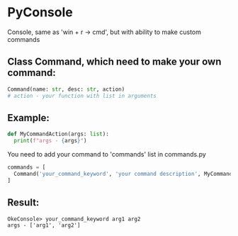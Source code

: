 # PyConsole
Console, same as 'win + r -> cmd', but with ability to make custom commands

## Class Command, which need to make your own command:
```py
Command(name: str, desc: str, action)
# action - your function with list in arguments
```

## Example:
```py
def MyCommandAction(args: list):
  print(f"args - {args}")
```

You need to add your command to 'commands' list in commands.py
```py
commands = [
  Command('your_command_keyword', 'your command description', MyCommandAction)
]
```

## Result:
```
OkeConsole> your_command_keyword arg1 arg2
args - ['arg1', 'arg2']
```

  

